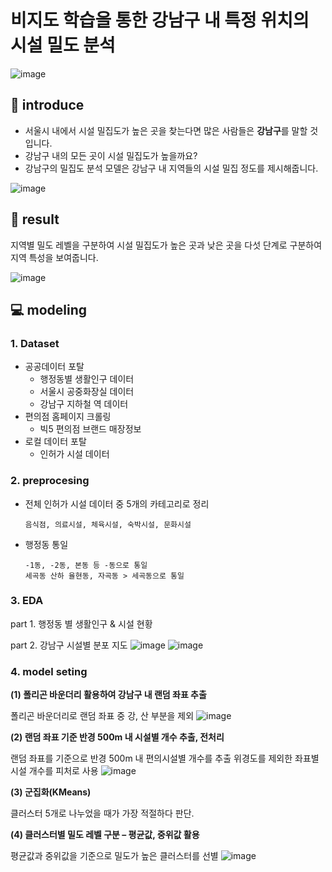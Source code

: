# 비지도 학습을 통한 강남구 내 특정 위치의 시설 밀도 분석
![image](https://github.com/leeminjigit/Gangnam_Facility_Density_Analysis/assets/135116165/448c1cd7-2f85-40ac-919f-76cc3933cf45)

📖 introduce
-----
* 서울시 내에서 시설 밀집도가 높은 곳을 찾는다면 많은 사람들은 **강남구**를 말할 것입니다.
* 강남구 내의 모든 곳이 시설 밀집도가 높을까요?
* 강남구의 밀집도 분석 모델은 강남구 내 지역들의 시설 밀집 정도를 제시해줍니다.
  
 ![image](https://github.com/leeminjigit/Gangnam_Facility_Density_Analysis/assets/135116165/7aec968e-2f7d-48bc-a2e4-248de3642a30)

🎯 result
-----
지역별 밀도 레벨을 구분하여 시설 밀집도가 높은 곳과 낮은 곳을 다섯 단계로 구분하여 지역 특성을 보여줍니다. 

![image](https://github.com/leeminjigit/Gangnam_Facility_Density_Analysis/assets/135116165/a5bd02cc-252f-4483-89d1-2522dde6665f)

💻 modeling
-------
### 1. Dataset
* 공공데이터 포탈
  * 행정동별 생활인구 데이터
  * 서울시 공중화장실 데이터
  * 강남구 지하철 역 데이터
* 편의점 홈페이지 크롤링
  * 빅5 편의점 브랜드 매장정보
* 로컬 데이터 포탈
  * 인허가 시설 데이터
  
### 2. preprocesing
* 전체 인허가 시설 데이터 중 5개의 카테고리로 정리
  ```
  음식점, 의료시설, 체육시설, 숙박시설, 문화시설
  ```
* 행정동 통일 
  ```
  -1동, -2동, 본동 등 -동으로 통일
  세곡동 산하 율현동, 자곡동 > 세곡동으로 통일 
  ```
### 3. EDA
part 1. 행정동 별 생활인구 & 시설 현황

part 2. 강남구 시설별 분포 지도
![image](https://github.com/leeminjigit/Gangnam_Facility_Density_Analysis/assets/135116165/6d7f4b63-156b-4320-babf-72b459096def)
![image](https://github.com/leeminjigit/Gangnam_Facility_Density_Analysis/assets/135116165/09dc0eb0-6a05-4cf7-a735-1ec4654c8820)

### 4. model seting
**(1) 폴리곤 바운더리 활용하여 강남구 내 랜덤 좌표 추출**

폴리곤 바운더리로 랜덤 좌표 중 강, 산 부분을 제외
![image](https://github.com/leeminjigit/Gangnam_Facility_Density_Analysis/assets/135116165/90376473-139d-4b1f-9924-8faf1deb9084)

**(2) 랜덤 좌표 기준 반경 500m 내 시설별 개수 추출, 전처리**

랜덤 좌표를 기준으로 반경 500m 내 편의시설별 개수를 추출
위경도를 제외한 좌표별 시설 개수를 피처로 사용
![image](https://github.com/leeminjigit/Gangnam_Facility_Density_Analysis/assets/135116165/ad9546c8-fab1-4051-b359-fafd725f434d)

**(3) 군집화(KMeans)**

클러스터 5개로 나누었을 때가 가장 적절하다 판단.

**(4) 클러스터별 밀도 레벨 구분 – 평균값, 중위값 활용**

평균값과 중위값을 기준으로 밀도가 높은 클러스터를 선별
![image](https://github.com/leeminjigit/Gangnam_Facility_Density_Analysis/assets/135116165/df7a49dd-e86b-481b-88fb-339ffae05db0)























